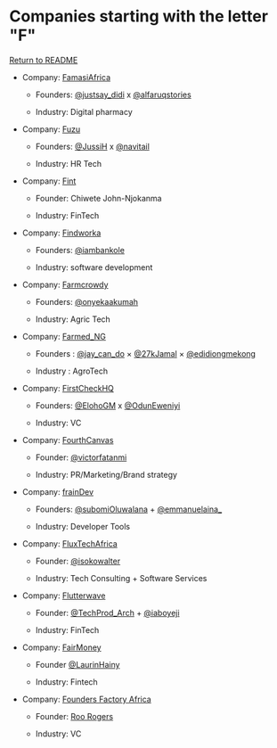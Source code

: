# Companies starting with the letter "F"

[Return to README](../README.md)

- Company: [FamasiAfrica](https://www.famasi.africa/plans-and-pricing/)

  - Founders: [@justsay_didi](https://twitter.com/justsay_didi) x [@alfaruqstories](https://twitter.com/alfaruqstories)

  - Industry: Digital pharmacy

- Company: [Fuzu](https://www.fuzu.com)

  - Founders: [@JussiH](https://twitter.com/JussiH) x [@navitail](https://twitter.com/navitail)

  - Industry: HR Tech

- Company: [Fint](https://www.fint.ng)

  - Founder: Chiwete John-Njokanma

  - Industry: FinTech

- Company: [Findworka](https://findworka.com)

  - Founders: [@iambankole](https://twitter.com/iambankole)

  - Industry: software development

- Company: [Farmcrowdy](https://www.farmcrowdy.com)

  - Founders: [@onyekaakumah](https://twitter.com/onyekaakumah)

  - Industry: Agric Tech
  
- Company: [Farmed_NG](https://facebook.com/FarmedForte/)

  - Founders : [@jay_can_do](https://twitter.com/jay_can_do) × [@27kJamal](https://twitter.com/27kJamal) × [@edidiongmekong](https://twitter.com/edidiongmekong)

  - Industry : AgroTech

- Company: [FirstCheckHQ](https://www.firstcheck.africa/)

  - Founders: [@ElohoGM](https://twitter.com/ElohoGM) x [@OdunEweniyi](https://twitter.com/OdunEweniyi)

  - Industry: VC

- Company: [FourthCanvas](https://africachallengerbrands.com/)

  - Founder: [@victorfatanmi](https://twitter.com/victorfatanmi)

  - Industry: PR/Marketing/Brand strategy

- Company: [frainDev](https://frain.dev/)

  - Founders: [@subomiOluwalana](https://twitter.com/subomiOluwalana) + [@emmanuelaina\_](https://twitter.com/emmanuelaina_)

  - Industry: Developer Tools

- Company: [FluxTechAfrica](https://fluxtechafrica.com/)

  - Founder: [@isokowalter](https://twitter.com/isokowalter)

  - Industry: Tech Consulting + Software Services
   

- Company: [Flutterwave](https://flutterwave.com/)

  - Founder: [@TechProd_Arch](https://twitter.com/TechProd_Arch) + [@iaboyeji](https://twitter.com/iaboyeji)

  - Industry: FinTech

- Company: [FairMoney](https://fairmoney.io)

  - Founder [@LaurinHainy](https://twitter.com/LaurinHainy)
  
  - Industry: Fintech

- Company: [Founders Factory Africa](https://www.foundersfactory.africa/)

  - Founder: [Roo Rogers](https://www.linkedin.com/in/roorogers/)

  - Industry: VC